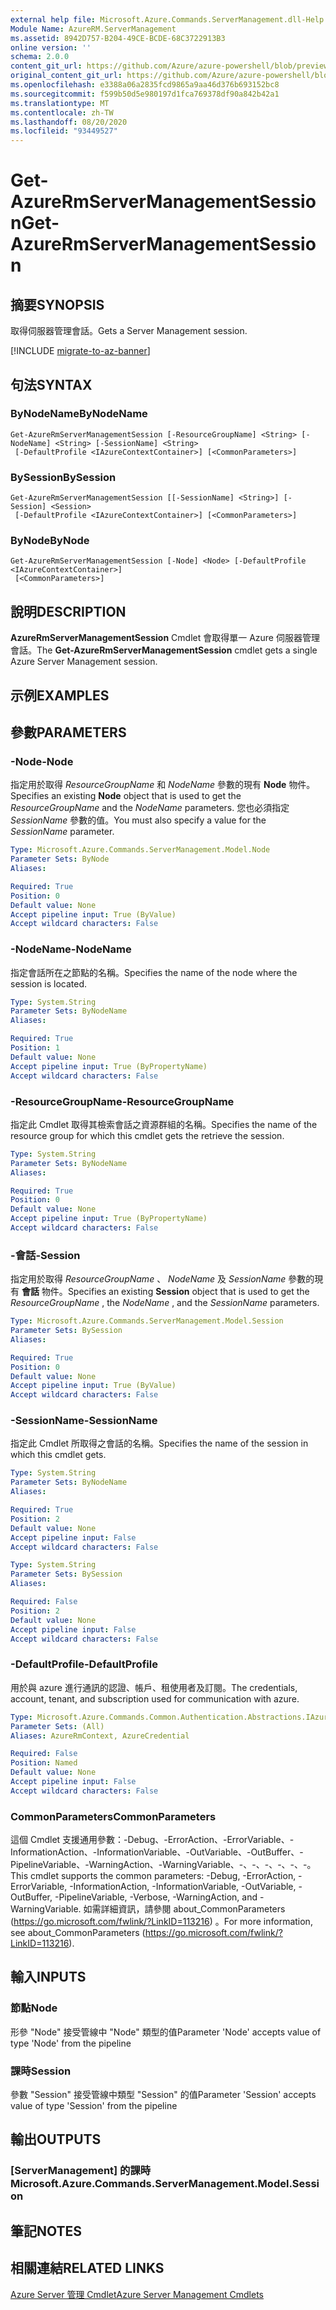 ```yaml
---
external help file: Microsoft.Azure.Commands.ServerManagement.dll-Help.xml
Module Name: AzureRM.ServerManagement
ms.assetid: 8942D757-B204-49CE-BCDE-68C3722913B3
online version: ''
schema: 2.0.0
content_git_url: https://github.com/Azure/azure-powershell/blob/preview/src/ResourceManager/ServerManagement/Commands.ServerManagement/help/Get-AzureRmServerManagementSession.md
original_content_git_url: https://github.com/Azure/azure-powershell/blob/preview/src/ResourceManager/ServerManagement/Commands.ServerManagement/help/Get-AzureRmServerManagementSession.md
ms.openlocfilehash: e3388a06a2835fcd9865a9aa46d376b693152bc8
ms.sourcegitcommit: f599b50d5e980197d1fca769378df90a842b42a1
ms.translationtype: MT
ms.contentlocale: zh-TW
ms.lasthandoff: 08/20/2020
ms.locfileid: "93449527"
---
```

# <span data-ttu-id="acb46-101">Get-AzureRmServerManagementSession</span><span class="sxs-lookup"><span data-stu-id="acb46-101">Get-AzureRmServerManagementSession</span></span>

## <span data-ttu-id="acb46-102">摘要</span><span class="sxs-lookup"><span data-stu-id="acb46-102">SYNOPSIS</span></span>
<span data-ttu-id="acb46-103">取得伺服器管理會話。</span><span class="sxs-lookup"><span data-stu-id="acb46-103">Gets a Server Management session.</span></span>

[!INCLUDE [migrate-to-az-banner](../../includes/migrate-to-az-banner.md)]

## <span data-ttu-id="acb46-104">句法</span><span class="sxs-lookup"><span data-stu-id="acb46-104">SYNTAX</span></span>

### <span data-ttu-id="acb46-105">ByNodeName</span><span class="sxs-lookup"><span data-stu-id="acb46-105">ByNodeName</span></span>
```
Get-AzureRmServerManagementSession [-ResourceGroupName] <String> [-NodeName] <String> [-SessionName] <String>
 [-DefaultProfile <IAzureContextContainer>] [<CommonParameters>]
```

### <span data-ttu-id="acb46-106">BySession</span><span class="sxs-lookup"><span data-stu-id="acb46-106">BySession</span></span>
```
Get-AzureRmServerManagementSession [[-SessionName] <String>] [-Session] <Session>
 [-DefaultProfile <IAzureContextContainer>] [<CommonParameters>]
```

### <span data-ttu-id="acb46-107">ByNode</span><span class="sxs-lookup"><span data-stu-id="acb46-107">ByNode</span></span>
```
Get-AzureRmServerManagementSession [-Node] <Node> [-DefaultProfile <IAzureContextContainer>]
 [<CommonParameters>]
```

## <span data-ttu-id="acb46-108">說明</span><span class="sxs-lookup"><span data-stu-id="acb46-108">DESCRIPTION</span></span>
<span data-ttu-id="acb46-109">**AzureRmServerManagementSession** Cmdlet 會取得單一 Azure 伺服器管理會話。</span><span class="sxs-lookup"><span data-stu-id="acb46-109">The **Get-AzureRmServerManagementSession** cmdlet gets a single Azure Server Management session.</span></span>

## <span data-ttu-id="acb46-110">示例</span><span class="sxs-lookup"><span data-stu-id="acb46-110">EXAMPLES</span></span>

## <span data-ttu-id="acb46-111">參數</span><span class="sxs-lookup"><span data-stu-id="acb46-111">PARAMETERS</span></span>

### <span data-ttu-id="acb46-112">-Node</span><span class="sxs-lookup"><span data-stu-id="acb46-112">-Node</span></span>
<span data-ttu-id="acb46-113">指定用於取得 *ResourceGroupName* 和 *NodeName* 參數的現有 **Node** 物件。</span><span class="sxs-lookup"><span data-stu-id="acb46-113">Specifies an existing **Node** object that is used to get the *ResourceGroupName* and the *NodeName* parameters.</span></span>
<span data-ttu-id="acb46-114">您也必須指定 *SessionName* 參數的值。</span><span class="sxs-lookup"><span data-stu-id="acb46-114">You must also specify a value for the *SessionName* parameter.</span></span>

```yaml
Type: Microsoft.Azure.Commands.ServerManagement.Model.Node
Parameter Sets: ByNode
Aliases: 

Required: True
Position: 0
Default value: None
Accept pipeline input: True (ByValue)
Accept wildcard characters: False
```

### <span data-ttu-id="acb46-115">-NodeName</span><span class="sxs-lookup"><span data-stu-id="acb46-115">-NodeName</span></span>
<span data-ttu-id="acb46-116">指定會話所在之節點的名稱。</span><span class="sxs-lookup"><span data-stu-id="acb46-116">Specifies the name of the node where the session is located.</span></span>

```yaml
Type: System.String
Parameter Sets: ByNodeName
Aliases: 

Required: True
Position: 1
Default value: None
Accept pipeline input: True (ByPropertyName)
Accept wildcard characters: False
```

### <span data-ttu-id="acb46-117">-ResourceGroupName</span><span class="sxs-lookup"><span data-stu-id="acb46-117">-ResourceGroupName</span></span>
<span data-ttu-id="acb46-118">指定此 Cmdlet 取得其檢索會話之資源群組的名稱。</span><span class="sxs-lookup"><span data-stu-id="acb46-118">Specifies the name of the resource group for which this cmdlet gets the retrieve the session.</span></span>

```yaml
Type: System.String
Parameter Sets: ByNodeName
Aliases: 

Required: True
Position: 0
Default value: None
Accept pipeline input: True (ByPropertyName)
Accept wildcard characters: False
```

### <span data-ttu-id="acb46-119">-會話</span><span class="sxs-lookup"><span data-stu-id="acb46-119">-Session</span></span>
<span data-ttu-id="acb46-120">指定用於取得 *ResourceGroupName* 、 *NodeName* 及 *SessionName* 參數的現有 **會話** 物件。</span><span class="sxs-lookup"><span data-stu-id="acb46-120">Specifies an existing **Session** object that is used to get the *ResourceGroupName* , the *NodeName* , and the *SessionName* parameters.</span></span>

```yaml
Type: Microsoft.Azure.Commands.ServerManagement.Model.Session
Parameter Sets: BySession
Aliases: 

Required: True
Position: 0
Default value: None
Accept pipeline input: True (ByValue)
Accept wildcard characters: False
```

### <span data-ttu-id="acb46-121">-SessionName</span><span class="sxs-lookup"><span data-stu-id="acb46-121">-SessionName</span></span>
<span data-ttu-id="acb46-122">指定此 Cmdlet 所取得之會話的名稱。</span><span class="sxs-lookup"><span data-stu-id="acb46-122">Specifies the name of the session in which this cmdlet gets.</span></span>

```yaml
Type: System.String
Parameter Sets: ByNodeName
Aliases: 

Required: True
Position: 2
Default value: None
Accept pipeline input: False
Accept wildcard characters: False
```

```yaml
Type: System.String
Parameter Sets: BySession
Aliases: 

Required: False
Position: 2
Default value: None
Accept pipeline input: False
Accept wildcard characters: False
```

### <span data-ttu-id="acb46-123">-DefaultProfile</span><span class="sxs-lookup"><span data-stu-id="acb46-123">-DefaultProfile</span></span>
<span data-ttu-id="acb46-124">用於與 azure 進行通訊的認證、帳戶、租使用者及訂閱。</span><span class="sxs-lookup"><span data-stu-id="acb46-124">The credentials, account, tenant, and subscription used for communication with azure.</span></span>

```yaml
Type: Microsoft.Azure.Commands.Common.Authentication.Abstractions.IAzureContextContainer
Parameter Sets: (All)
Aliases: AzureRmContext, AzureCredential

Required: False
Position: Named
Default value: None
Accept pipeline input: False
Accept wildcard characters: False
```

### <span data-ttu-id="acb46-125">CommonParameters</span><span class="sxs-lookup"><span data-stu-id="acb46-125">CommonParameters</span></span>
<span data-ttu-id="acb46-126">這個 Cmdlet 支援通用參數：-Debug、-ErrorAction、-ErrorVariable、-InformationAction、-InformationVariable、-OutVariable、-OutBuffer、-PipelineVariable、-WarningAction、-WarningVariable、-、-、-、-、-、-。</span><span class="sxs-lookup"><span data-stu-id="acb46-126">This cmdlet supports the common parameters: -Debug, -ErrorAction, -ErrorVariable, -InformationAction, -InformationVariable, -OutVariable, -OutBuffer, -PipelineVariable, -Verbose, -WarningAction, and -WarningVariable.</span></span> <span data-ttu-id="acb46-127">如需詳細資訊，請參閱 about_CommonParameters (https://go.microsoft.com/fwlink/?LinkID=113216) 。</span><span class="sxs-lookup"><span data-stu-id="acb46-127">For more information, see about_CommonParameters (https://go.microsoft.com/fwlink/?LinkID=113216).</span></span>

## <span data-ttu-id="acb46-128">輸入</span><span class="sxs-lookup"><span data-stu-id="acb46-128">INPUTS</span></span>

### <span data-ttu-id="acb46-129">節點</span><span class="sxs-lookup"><span data-stu-id="acb46-129">Node</span></span>
<span data-ttu-id="acb46-130">形參 "Node" 接受管線中 "Node" 類型的值</span><span class="sxs-lookup"><span data-stu-id="acb46-130">Parameter 'Node' accepts value of type 'Node' from the pipeline</span></span>

### <span data-ttu-id="acb46-131">課時</span><span class="sxs-lookup"><span data-stu-id="acb46-131">Session</span></span>
<span data-ttu-id="acb46-132">參數 "Session" 接受管線中類型 "Session" 的值</span><span class="sxs-lookup"><span data-stu-id="acb46-132">Parameter 'Session' accepts value of type 'Session' from the pipeline</span></span>

## <span data-ttu-id="acb46-133">輸出</span><span class="sxs-lookup"><span data-stu-id="acb46-133">OUTPUTS</span></span>

### <span data-ttu-id="acb46-134">[ServerManagement] 的課時</span><span class="sxs-lookup"><span data-stu-id="acb46-134">Microsoft.Azure.Commands.ServerManagement.Model.Session</span></span>

## <span data-ttu-id="acb46-135">筆記</span><span class="sxs-lookup"><span data-stu-id="acb46-135">NOTES</span></span>

## <span data-ttu-id="acb46-136">相關連結</span><span class="sxs-lookup"><span data-stu-id="acb46-136">RELATED LINKS</span></span>

[<span data-ttu-id="acb46-137">Azure Server 管理 Cmdlet</span><span class="sxs-lookup"><span data-stu-id="acb46-137">Azure Server Management Cmdlets</span></span>](./AzureRM.ServerManagement.md)


